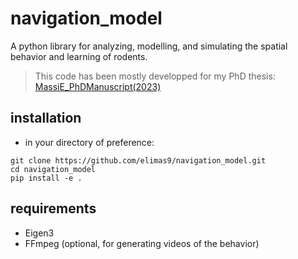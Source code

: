 # navigation_model

A python library for analyzing, modelling, and simulating the spatial behavior and learning of rodents.
>This code has been mostly developped for my PhD thesis: [MassiE_PhDManuscript(2023)](https://theses.hal.science/tel-04151811)

## installation
* in your directory of preference:
```commandline
git clone https://github.com/elimas9/navigation_model.git
cd navigation_model
pip install -e .
```

## requirements
* Eigen3
* FFmpeg (optional, for generating videos of the behavior)


